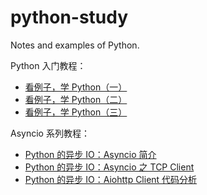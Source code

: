 # python-study

Notes and examples of Python.

Python 入门教程：
- [看例子，学 Python（一）](LearnPyByExamples_1.md)
- [看例子，学 Python（二）](LearnPyByExamples_2.md)
- [看例子，学 Python（三）](LearnPyByExamples_3.md)

Asyncio 系列教程：
- [Python 的异步 IO：Asyncio 简介](Asyncio_Tutorial.md)
- [Python 的异步 IO：Asyncio 之 TCP Client](Asyncio_TcpClient.md)
- [Python 的异步 IO：Aiohttp Client 代码分析](AioHttpClientCodeAnalysis.md)
